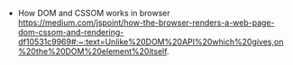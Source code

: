 - How DOM and CSSOM works in browser
https://medium.com/jspoint/how-the-browser-renders-a-web-page-dom-cssom-and-rendering-df10531c9969#:~:text=Unlike%20DOM%20API%20which%20gives,on%20the%20DOM%20element%20itself.